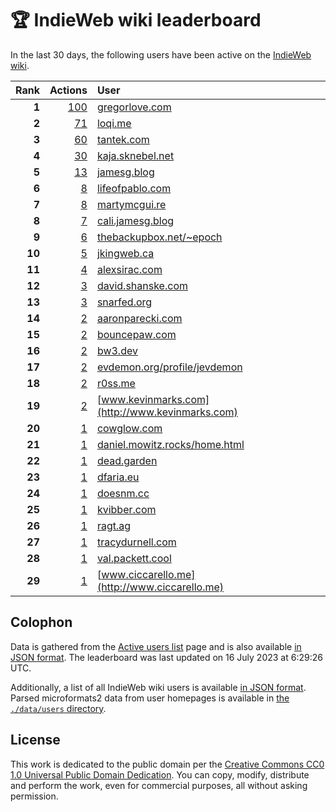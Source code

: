 # 🏆 IndieWeb wiki leaderboard

In the last 30 days, the following users have been active on the [IndieWeb wiki](https://indieweb.org).

| Rank | Actions | User |
|-----:|--------:|:-----|
| **1** | [100](https://indieweb.org/Special:Contributions/Gregorlove.com) | [gregorlove.com](http://gregorlove.com) |
| **2** | [71](https://indieweb.org/Special:Contributions/Loqi.me) | [loqi.me](http://loqi.me) |
| **3** | [60](https://indieweb.org/Special:Contributions/Tantek.com) | [tantek.com](http://tantek.com) |
| **4** | [30](https://indieweb.org/Special:Contributions/Kaja.sknebel.net) | [kaja.sknebel.net](http://kaja.sknebel.net) |
| **5** | [13](https://indieweb.org/Special:Contributions/Jamesg.blog) | [jamesg.blog](http://jamesg.blog) |
| **6** | [8](https://indieweb.org/Special:Contributions/Lifeofpablo.com) | [lifeofpablo.com](http://lifeofpablo.com) |
| **7** | [8](https://indieweb.org/Special:Contributions/Martymcgui.re) | [martymcgui.re](http://martymcgui.re) |
| **8** | [7](https://indieweb.org/Special:Contributions/Cali.jamesg.blog) | [cali.jamesg.blog](http://cali.jamesg.blog) |
| **9** | [6](https://indieweb.org/Special:Contributions/Thebackupbox.net_~epoch) | [thebackupbox.net/~epoch](http://thebackupbox.net/~epoch) |
| **10** | [5](https://indieweb.org/Special:Contributions/Jkingweb.ca) | [jkingweb.ca](http://jkingweb.ca) |
| **11** | [4](https://indieweb.org/Special:Contributions/Alexsirac.com) | [alexsirac.com](http://alexsirac.com) |
| **12** | [3](https://indieweb.org/Special:Contributions/David.shanske.com) | [david.shanske.com](http://david.shanske.com) |
| **13** | [3](https://indieweb.org/Special:Contributions/Snarfed.org) | [snarfed.org](http://snarfed.org) |
| **14** | [2](https://indieweb.org/Special:Contributions/Aaronparecki.com) | [aaronparecki.com](http://aaronparecki.com) |
| **15** | [2](https://indieweb.org/Special:Contributions/Bouncepaw.com) | [bouncepaw.com](http://bouncepaw.com) |
| **16** | [2](https://indieweb.org/Special:Contributions/Bw3.dev) | [bw3.dev](http://bw3.dev) |
| **17** | [2](https://indieweb.org/Special:Contributions/Evdemon.org_profile_jevdemon) | [evdemon.org/profile/jevdemon](http://evdemon.org/profile/jevdemon) |
| **18** | [2](https://indieweb.org/Special:Contributions/R0ss.me) | [r0ss.me](http://r0ss.me) |
| **19** | [2](https://indieweb.org/Special:Contributions/Www.kevinmarks.com) | [www.kevinmarks.com](http://www.kevinmarks.com) |
| **20** | [1](https://indieweb.org/Special:Contributions/Cowglow.com) | [cowglow.com](http://cowglow.com) |
| **21** | [1](https://indieweb.org/Special:Contributions/Daniel.mowitz.rocks_home.html) | [daniel.mowitz.rocks/home.html](http://daniel.mowitz.rocks/home.html) |
| **22** | [1](https://indieweb.org/Special:Contributions/Dead.garden) | [dead.garden](http://dead.garden) |
| **23** | [1](https://indieweb.org/Special:Contributions/Dfaria.eu) | [dfaria.eu](http://dfaria.eu) |
| **24** | [1](https://indieweb.org/Special:Contributions/Doesnm.cc) | [doesnm.cc](http://doesnm.cc) |
| **25** | [1](https://indieweb.org/Special:Contributions/Kvibber.com) | [kvibber.com](http://kvibber.com) |
| **26** | [1](https://indieweb.org/Special:Contributions/Ragt.ag) | [ragt.ag](http://ragt.ag) |
| **27** | [1](https://indieweb.org/Special:Contributions/Tracydurnell.com) | [tracydurnell.com](http://tracydurnell.com) |
| **28** | [1](https://indieweb.org/Special:Contributions/Val.packett.cool) | [val.packett.cool](http://val.packett.cool) |
| **29** | [1](https://indieweb.org/Special:Contributions/Www.ciccarello.me) | [www.ciccarello.me](http://www.ciccarello.me) |


## Colophon

Data is gathered from the [Active users list](https://indieweb.org/Special:ActiveUsers) page and is also available [in JSON format](https://github.com/jgarber623/indieweb-wiki-leaderboard/blob/main/data/leaderboard.json). The leaderboard was last updated on 16 July 2023 at 6:29:26 UTC.

Additionally, a list of all IndieWeb wiki users is available [in JSON format](https://github.com/jgarber623/indieweb-wiki-leaderboard/blob/main/data/users.json). Parsed microformats2 data from user homepages is available in [the `./data/users` directory](https://github.com/jgarber623/indieweb-wiki-leaderboard/blob/main/data/users).

## License

This work is dedicated to the public domain per the [Creative Commons CC0 1.0 Universal Public Domain Dedication](https://creativecommons.org/publicdomain/zero/1.0/). You can copy, modify, distribute and perform the work, even for commercial purposes, all without asking permission.
